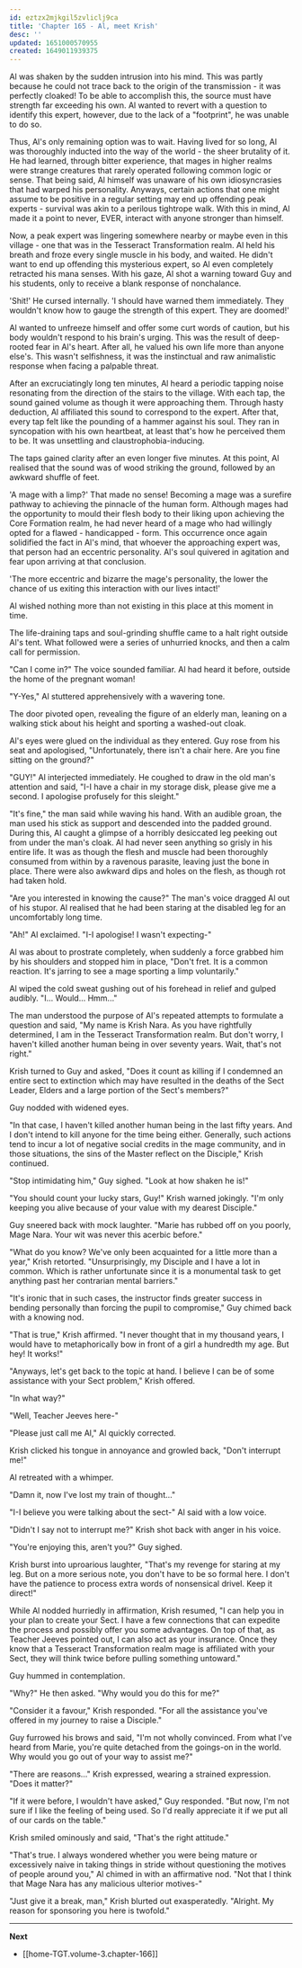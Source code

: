 ```yaml
---
id: eztzx2mjkgil5zvliclj9ca
title: 'Chapter 165 - Al, meet Krish'
desc: ''
updated: 1651000570955
created: 1649011939375
---
```


Al was shaken by the sudden intrusion into his mind. This was partly because he could not trace back to the origin of the transmission - it was perfectly cloaked! To be able to accomplish this, the source must have strength far exceeding his own. Al wanted to revert with a question to identify this expert, however, due to the lack of a "footprint", he was unable to do so.

Thus, Al's only remaining option was to wait. Having lived for so long, Al was thoroughly inducted into the way of the world - the sheer brutality of it. He had learned, through bitter experience, that mages in higher realms were strange creatures that rarely operated following common logic or sense. That being said, Al himself was unaware of his own idiosyncrasies that had warped his personality. Anyways, certain actions that one might assume to be positive in a regular setting may end up offending peak experts - survival was akin to a perilous tightrope walk. With this in mind, Al made it a point to never, EVER, interact with anyone stronger than himself.  

Now, a peak expert was lingering somewhere nearby or maybe even in this village - one that was in the Tesseract Transformation realm. Al held his breath and froze every single muscle in his body, and waited. He didn't want to end up offending this mysterious expert, so Al even completely retracted his mana senses. With his gaze, Al shot a warning toward Guy and his students, only to receive a blank response of nonchalance.

'Shit!' He cursed internally. 'I should have warned them immediately. They wouldn't know how to gauge the strength of this expert. They are doomed!'

Al wanted to unfreeze himself and offer some curt words of caution, but his body wouldn't respond to his brain's urging. This was the result of deep-rooted fear in Al's heart. After all, he valued his own life more than anyone else's. This wasn't selfishness, it was the instinctual and raw animalistic response when facing a palpable threat.

After an excruciatingly long ten minutes, Al heard a periodic tapping noise resonating from the direction of the stairs to the village. With each tap, the sound gained volume as though it were approaching them. Through hasty deduction, Al affiliated this sound to correspond to the expert. After that, every tap felt like the pounding of a hammer against his soul. They ran in syncopation with his own heartbeat, at least that's how he perceived them to be. It was unsettling and claustrophobia-inducing.

The taps gained clarity after an even longer five minutes. At this point, Al realised that the sound was of wood striking the ground, followed by an awkward shuffle of feet.

'A mage with a limp?' That made no sense! Becoming a mage was a surefire pathway to achieving the pinnacle of the human form. Although mages had the opportunity to mould their flesh body to their liking upon achieving the Core Formation realm, he had never heard of a mage who had willingly opted for a flawed - handicapped - form. This occurrence once again solidified the fact in Al's mind, that whoever the approaching expert was, that person had an eccentric personality. Al's soul quivered in agitation and fear upon arriving at that conclusion.

'The more eccentric and bizarre the mage's personality, the lower the chance of us exiting this interaction with our lives intact!'

Al wished nothing more than not existing in this place at this moment in time.

The life-draining taps and soul-grinding shuffle came to a halt right outside Al's tent. What followed were a series of unhurried knocks, and then a calm call for permission.

"Can I come in?" The voice sounded familiar. Al had heard it before, outside the home of the pregnant woman!

"Y-Yes," Al stuttered apprehensively with a wavering tone.

The door pivoted open, revealing the figure of an elderly man, leaning on a walking stick about his height and sporting a washed-out cloak.

Al's eyes were glued on the individual as they entered. Guy rose from his seat and apologised, "Unfortunately, there isn't a chair here. Are you fine sitting on the ground?"

"GUY!" Al interjected immediately. He coughed to draw in the old man's attention and said, "I-I have a chair in my storage disk, please give me a second. I apologise profusely for this sleight."

"It's fine," the man said while waving his hand. With an audible groan, the man used his stick as support and descended into the padded ground. During this, Al caught a glimpse of a horribly desiccated leg peeking out from under the man's cloak. Al had never seen anything so grisly in his entire life. It was as though the flesh and muscle had been thoroughly consumed from within by a ravenous parasite, leaving just the bone in place. There were also awkward dips and holes on the flesh, as though rot had taken hold.

"Are you interested in knowing the cause?" The man's voice dragged Al out of his stupor. Al realised that he had been staring at the disabled leg for an uncomfortably long time.

"Ah!" Al exclaimed. "I-I apologise! I wasn't expecting-"

Al was about to prostrate completely, when suddenly a force grabbed him by his shoulders and stopped him in place, "Don't fret. It is a common reaction. It's jarring to see a mage sporting a limp voluntarily." 

Al wiped the cold sweat gushing out of his forehead in relief and gulped audibly. "I... Would... Hmm..."

The man understood the purpose of Al's repeated attempts to formulate a question and said, "My name is Krish Nara. As you have rightfully determined, I am in the Tesseract Transformation realm. But don't worry, I haven't killed another human being in over seventy years. Wait, that's not right."

Krish turned to Guy and asked, "Does it count as killing if I condemned an entire sect to extinction which may have resulted in the deaths of the Sect Leader, Elders and a large portion of the Sect's members?"

Guy nodded with widened eyes.

"In that case, I haven't killed another human being in the last fifty years. And I don't intend to kill anyone for the time being either. Generally, such actions tend to incur a lot of negative social credits in the mage community, and in those situations, the sins of the Master reflect on the Disciple," Krish continued.

"Stop intimidating him," Guy sighed. "Look at how shaken he is!"

"You should count your lucky stars, Guy!" Krish warned jokingly. "I'm only keeping you alive because of your value with my dearest Disciple."

Guy sneered back with mock laughter. "Marie has rubbed off on you poorly, Mage Nara. Your wit was never this acerbic before."

"What do you know? We've only been acquainted for a little more than a year," Krish retorted. "Unsurprisingly, my Disciple and I have a lot in common. Which is rather unfortunate since it is a monumental task to get anything past her contrarian mental barriers."

"It's ironic that in such cases, the instructor finds greater success in bending personally than forcing the pupil to compromise," Guy chimed back with a knowing nod.

"That is true," Krish affirmed. "I never thought that in my thousand years, I would have to metaphorically bow in front of a girl a hundredth my age. But hey! It works!"

"Anyways, let's get back to the topic at hand. I believe I can be of some assistance with your Sect problem," Krish offered.

"In what way?"

"Well, Teacher Jeeves here-"

"Please just call me Al," Al quickly corrected.

Krish clicked his tongue in annoyance and growled back, "Don't interrupt me!"

Al retreated with a whimper.

"Damn it, now I've lost my train of thought..."

"I-I believe you were talking about the sect-" Al said with a low voice.

"Didn't I say not to interrupt me?" Krish shot back with anger in his voice.

"You're enjoying this, aren't you?" Guy sighed.

Krish burst into uproarious laughter, "That's my revenge for staring at my leg. But on a more serious note, you don't have to be so formal here. I don't have the patience to process extra words of nonsensical drivel. Keep it direct!"

While Al nodded hurriedly in affirmation, Krish resumed, "I can help you in your plan to create your Sect. I have a few connections that can expedite the process and possibly offer you some advantages. On top of that, as Teacher Jeeves pointed out, I can also act as your insurance. Once they know that a Tesseract Transformation realm mage is affiliated with your Sect, they will think twice before pulling something untoward."

Guy hummed in contemplation.

"Why?" He then asked. "Why would you do this for me?"

"Consider it a favour," Krish responded. "For all the assistance you've offered in my journey to raise a Disciple."

Guy furrowed his brows and said, "I'm not wholly convinced. From what I've heard from Marie, you're quite detached from the goings-on in the world. Why would you go out of your way to assist me?"

"There are reasons..." Krish expressed, wearing a strained expression. "Does it matter?"

"If it were before, I wouldn't have asked," Guy responded. "But now, I'm not sure if I like the feeling of being used. So I'd really appreciate it if we put all of our cards on the table."

Krish smiled ominously and said, "That's the right attitude."

"That's true. I always wondered whether you were being mature or excessively naive in taking things in stride without questioning the motives of people around you," Al chimed in with an affirmative nod. "Not that I think that Mage Nara has any malicious ulterior motives-"

"Just give it a break, man," Krish blurted out exasperatedly. "Alright. My reason for sponsoring you here is twofold."

____

**Next**
* [[home-TGT.volume-3.chapter-166]]